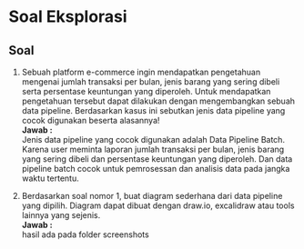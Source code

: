 # Soal Eksplorasi

## Soal
1. Sebuah platform e-commerce ingin mendapatkan pengetahuan mengenai jumlah transaksi per bulan, jenis barang yang sering dibeli serta persentase keuntungan yang diperoleh. Untuk mendapatkan pengetahuan tersebut dapat dilakukan dengan mengembangkan sebuah data pipeline. Berdasarkan kasus ini sebutkan jenis data pipeline yang cocok digunakan beserta alasannya!  
   **Jawab :**  
   Jenis data pipeline yang cocok digunakan adalah Data Pipeline Batch. Karena user meminta laporan jumlah transaksi per bulan, jenis barang yang sering dibeli dan persentase keuntungan yang diperoleh. Dan data pipeline batch cocok untuk pemrosessan dan analisis data pada jangka waktu tertentu.


2. Berdasarkan soal nomor 1, buat diagram sederhana dari data pipeline yang dipilih. Diagram dapat dibuat dengan draw.io, excalidraw atau tools lainnya yang sejenis.  
    **Jawab :**  
   hasil ada pada folder screenshots